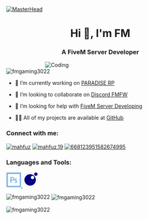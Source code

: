 [![MasterHead](https://www.springboard.com/blog/wp-content/uploads/2022/09/programmng-language.jpg)](https://discord.gg/JwWANh8EY5)
<h1 align="center">Hi 👋, I'm FM</h1>
<h3 align="center">A FiveM Server Developer</h3>
<img align="right" alt="Coding" width="400" src="https://media.tenor.com/NOYF3f82b_gAAAAC/programmer.gif"?

<p align="left"> <img src="https://komarev.com/ghpvc/?username=fmgaming3022&label=Profile%20views&color=0e75b6&style=flat" alt="fmgaming3022" /> </p>

- 🔭 I’m currently working on [PARADISE RP](https://discord.gg/uUzGe3aaAm)

- 👯 I’m looking to collaborate on [Discord FMFW](https://discord.gg/JwWANh8EY5)

- 🤝 I’m looking for help with [FiveM Server Developing](https://discord.gg/JwWANh8EY5)

- 👨‍💻 All of my projects are available at [GitHub](https://github.com/FMGAMING3022?tab=repositories)


<h3 align="left">Connect with me:</h3>
<p align="left">
<a href="https://www.facebook.com/profile.php?id=100070006380268" target="blank"><img align="center" src="https://raw.githubusercontent.com/rahuldkjain/github-profile-readme-generator/master/src/images/icons/Social/facebook.svg" alt="mahfuz" height="30" width="40" /></a>
<a href="https://www.youtube.com/channel/UC7oXw9JF5U0Aed8-lP7xZUw" target="blank"><img align="center" src="https://raw.githubusercontent.com/rahuldkjain/github-profile-readme-generator/master/src/images/icons/Social/youtube.svg" alt="mahfuz.19" height="30" width="40" /></a>
<a href="https://discord.gg/NbpHD9RaSJ" target="blank"><img align="center" src="https://raw.githubusercontent.com/rahuldkjain/github-profile-readme-generator/master/src/images/icons/Social/discord.svg" alt="668123951582674995" height="30" width="40" /></a>
</p>


<h3 align="left">Languages and Tools:</h3>
<p align="left"> <a href="https://www.photoshop.com/en" target="_blank" rel="noreferrer"> <img src="https://raw.githubusercontent.com/devicons/devicon/master/icons/photoshop/photoshop-line.svg" alt="photoshop" width="40" height="40"/> </a>
<img src="https://github.com/devicons/devicon/raw/master/icons/lua/lua-original.svg" title="LUA" alt="LUA" width="40" height="40" style="max-width: 100%;"/> </a> </p>

<p><img align="left" src="https://github-readme-stats.vercel.app/api/top-langs?username=fmgaming3022&show_icons=true&locale=en&layout=compact" alt="fmgaming3022" /></p>

<p>&nbsp;<img align="center" src="https://github-readme-stats.vercel.app/api?username=fmgaming3022&show_icons=true&locale=en" alt="fmgaming3022" /></p>

<p><img align="center" src="https://github-readme-streak-stats.herokuapp.com/?user=fmgaming3022&" alt="fmgaming3022" /></p>
